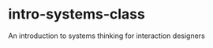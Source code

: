 intro-systems-class
===================

An introduction to systems thinking for interaction designers
